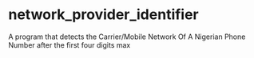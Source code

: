 # network_provider_identifier
A program that detects the Carrier/Mobile Network Of A Nigerian Phone Number after the first four digits max
